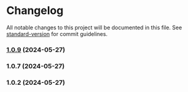 # Changelog

All notable changes to this project will be documented in this file. See [standard-version](https://github.com/conventional-changelog/standard-version) for commit guidelines.

### [1.0.9](https://github.com/samuelrms/br-states-flags/compare/v1.0.7...v1.0.9) (2024-05-27)

### 1.0.7 (2024-05-27)

### 1.0.2 (2024-05-27)
